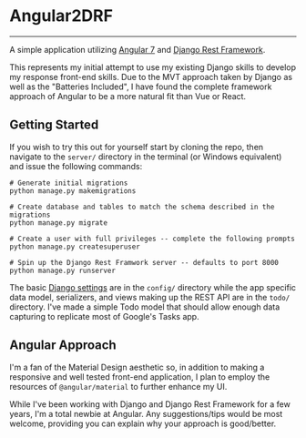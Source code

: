 # Angular2DRF
---
A simple application utilizing [Angular 7](https://angular.io/) and [Django Rest Framework](https://www.django-rest-framework.org/).

<p>
This represents my initial attempt to use my existing Django skills to develop my response front-end skills.  Due to the MVT approach taken by Django as well as the "Batteries Included", I have found the complete framework approach of Angular to be a more natural fit than Vue or React.
</p>

## Getting Started

If you wish to try this out for yourself start by cloning the repo, then navigate to the `server/` directory in the terminal (or Windows equivalent) and issue the following commands:
```
# Generate initial migrations
python manage.py makemigrations

# Create database and tables to match the schema described in the migrations
python manage.py migrate

# Create a user with full privileges -- complete the following prompts
python manage.py createsuperuser

# Spin up the Django Rest Framwork server -- defaults to port 8000
python manage.py runserver
```

The basic [Django settings](https://docs.djangoproject.com/en/2.2/topics/settings/) are in the `config/` directory while the app specific data model, serializers, and views making up the REST API are in the `todo/` directory. I've made a simple Todo model that should allow enough data capturing to replicate most of Google's Tasks app.  

## Angular Approach
I'm a fan of the Material Design aesthetic so, in addition to making a responsive and well tested front-end application, I plan to employ the resources of `@angular/material` to further enhance my UI.  

While I've been working with Django and Django Rest Framework for a few years, I'm a total newbie at Angular.  Any suggestions/tips would be most welcome, providing you can explain why your approach is good/better.
